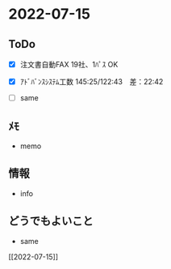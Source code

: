 # 2022-07-15

## ToDo
- [x] 注文書自動FAX 19社、1ﾊﾟｽ OK
- [x] ｱﾄﾞﾊﾞﾝｽｼｽﾃﾑ工数 145:25/122:43　差：22:42
- [ ] same


## ﾒﾓ
- memo


## 情報
- info


## どうでもよいこと
- same


[[2022-07-15]]

